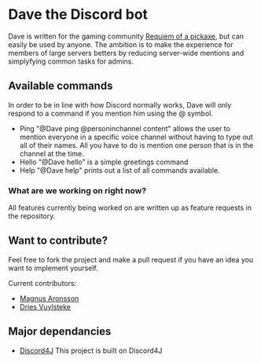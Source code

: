 # Dave the Discord bot

Dave is written for the gaming community [Requiem of a pickaxe](www.requiemofapickaxe.com), but can easily be used by anyone. The ambition is to make the experience for members of large servers betters by reducing server-wide mentions and simplyfying common tasks for admins. 

## Available commands

In order to be in line with how Discord normally works, Dave will only respond to a command if you mention him using the @ symbol.

 * Ping "@Dave ping @personinchannel content" allows the user to mention everyone in a specific voice channel without having to type out all of their names. All you have to do is mention one person that is in the channel at the time.  
 * Hello "@Dave hello" is a simple greetings command
 * Help "@Dave help" prints out a list of all commands available.


### What are we working on right now?

All features currently being worked on are written up as feature requests in the repository.

## Want to contribute?

Feel free to fork the project and make a pull request if you have an idea you want to implement yourself. 

Current contributors:
* [Magnus Aronsson](https://github.com/Ceruzaa)
* [Dries Vuylsteke](https://github.com/DriesVuylsteke)

## Major dependancies

 * [Discord4J](https://github.com/austinv11/Discord4J) This project is built on Discord4J
